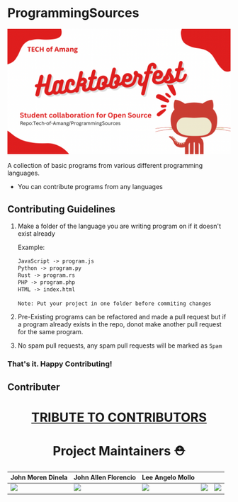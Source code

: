 # ProgrammingSources

<!-- image tag for thumbnail -->
<img src="asset/Header.png">

A collection of basic programs from various different programming languages.

- You can contribute programs from any languages

## Contributing Guidelines

1.  Make a folder of the language you are writing program on if it doesn't exist already

    Example:

    ```
    JavaScript -> program.js
    Python -> program.py
    Rust -> program.rs
    PHP -> program.php
    HTML -> index.html
    
    Note: Put your project in one folder before commiting changes
    ```

2.  Pre-Existing programs can be refactored and made a pull request but if a program already exists in the repo, donot make another pull request for the same program.
3.  No spam pull requests, any spam pull requests will be marked as `Spam`



### That's it. Happy Contributing!

## Contributer

<h1 align="center">
<a href= "https://github.com/INFOTECHSquad/Hacktoberfest2022/tributeforcontributer.html">TRIBUTE TO CONTRIBUTORS</a>
</div>

<h1 align="center">Project Maintainers ⛑️</h1>

<div align="center">

| John Moren Dinela                                                    | John Allen Florencio                                              | Lee Angelo Mollo                                                |                                             |                                                     |
| ------------------------------------------------------------------ | -------------------------------------------------------- | -------------------------------------------------------------- | ------------------------------------------------------------ | ------------------------------------------------------------------ |
| <img width="250px" src="https://avatars.githubusercontent.com/u/64911590?s=96&v=4"> | <img width="250px" src="https://avatars.githubusercontent.com/u/74499662?v=4"> | <img width="250px" src="https://avatars.githubusercontent.com/u/86811646?v=4"> | <img width="250px" src="https://github.com/morencloud.png"> | <img width="250px" src="https://github.com/rohan-kulk-25.png"> |

</div>


